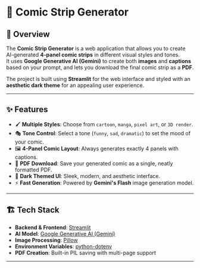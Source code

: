 # 🎨 Comic Strip Generator

## 📌 Overview
The **Comic Strip Generator** is a web application that allows you to create AI-generated **4-panel comic strips** in different visual styles and tones.  
It uses **Google Generative AI (Gemini)** to create both **images** and **captions** based on your prompt, and lets you download the final comic strip as a **PDF**.

The project is built using **Streamlit** for the web interface and styled with an **aesthetic dark theme** for an appealing user experience.

---

## ✨ Features
- 🖌 **Multiple Styles**: Choose from `cartoon`, `manga`, `pixel art`, or `3D render`.
- 🎭 **Tone Control**: Select a tone (`funny`, `sad`, `dramatic`) to set the mood of your comic.
- 🖼 **4-Panel Comic Layout**: Always generates exactly 4 panels with captions.
- 📄 **PDF Download**: Save your generated comic as a single, neatly formatted PDF.
- 🌙 **Dark Themed UI**: Sleek, modern, and aesthetic interface.
- ⚡ **Fast Generation**: Powered by **Gemini's Flash** image generation model.

---

## 🏗️ Tech Stack
- **Backend & Frontend**: [Streamlit](https://streamlit.io/)
- **AI Model**: [Google Generative AI (Gemini)](https://ai.google.dev/)
- **Image Processing**: [Pillow](https://pillow.readthedocs.io/)
- **Environment Variables**: [python-dotenv](https://pypi.org/project/python-dotenv/)
- **PDF Creation**: Built-in PIL saving with multi-page support

---


